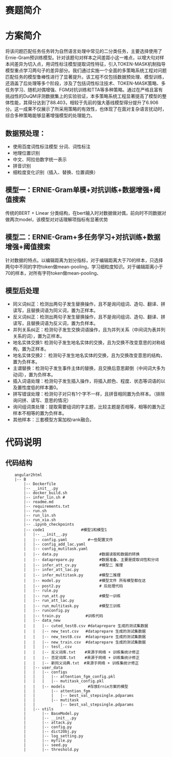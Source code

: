 
# 赛题简介


# 方案简介

将该问题匹配任务任务转为自然语言处理中常见的二分类任务，主要选择使用了Ernie-Gram预训练模型。针对该题句对样本之间差距小这一难点，以增大句对样本间差异为切入点，用词性标注模型提取词性特征，引入TOKEN-MASK机制指导模型重点学习两句子的差异部分。我们通过实施一个全面的多策略系统工程对问题匹配任务的模型鲁棒性进行了显著提升。该工程不仅包括数据预处理、模型训练，还涵盖了后处理等多个阶段，涉及了包括词性标注技术、TOKEN-MASK策略、多任务学习、随机对偶增强、FGM对抗训练和TTA等多种策略。通过在严格且富有挑战性的DuQM评测数据集上的实验验证，本多策略系统工程显著提高了模型的整体性能，其得分达到了88.403，相较于先前的强大基线模型得分提升了6.906分。这一成果不仅展示了所采用策略的有效性，也体现了在面对复杂语言扰动时，综合多种策略能够显著增强模型的处理能力。



## 数据预处理： 
    
- 使用百度词性标注模型 分词、词性标注
- 地理位置识别
- 中文、阿拉伯数字统一表示
- 拼音识别
- 细粒度变化识别（插入、替换、位置调换）


## 模型一：ERNIE-Gram单模+对抗训练+数据增强+阈值搜索

传统的BERT + Linear 分类结构，在bert输入时对数据做对偶，前向时不同数据对做两次model，该模型对对话理解项指标有显著优势

## 模型二：ERNIE-Gram+多任务学习+对抗训练+数据增强+阈值搜索
    
针对数据的特点。以编辑距离为划分指标，对于编辑距离大于70的样本，只选择两句中不同的字符token做mean-pooling，学习细粒度知识。对于编辑距离小于70的样本，对所有字符token做mean-pooling、


## 模型后处理

- 同义词纠正：检测出两句子发生替换操作，且不是询问组词、造句、翻译、拼读写，且替换词语为同义词，置为正样本。
- 反义词纠正：检测出两句子发生替换操作，且不是询问组词、造句、翻译、拼读写，且替换词语为反义词，置为负样本。
- 并列关系纠正：检测句子发生交换词语操作，且为并列关系（中间词为表并列关系的词），置为正样本。
- 地名实体交换1: 检测句子发生地名实体的交换，且为交换不改变意思的对称结构，置为正样本。
- 地名实体交换2： 检测句子发生地名实体的交换，且为交换改变意思的结构，置为负样本。
- 主谓替换：检测句子发生事件主体的替换，且交换后意思颠倒（中间词大多为动词），置为负样本。
- 插入词语处理：检测句子发生插入操作，将插入颜色、程度、状态等词语的以及置性度低的样本置0。
- 拼写错误处理：检测句子对只有1个字不一样，且拼音相同置为负样本。（排除询问拼、读写、意思的情况）
- 询问组词类处理：提取需要组词的字主题，比较主题是否相等，相等的置为正样本不相等的置为负样本。
- 其他样本：三套模型方案加权rank融合。


# 代码说明
## 代码结构
```
    angular2html
    |-- B
        |-- Dockerfile
        |-- __init__.py
        |-- docker_build.sh
        |-- infer_lin.sh #
        |-- readme.md
        |-- requirements.txt
        |-- run.sh
        |-- run_lin.sh
        |-- run_xia.sh
        |-- .ipynb_checkpoints
        |-- code1                #模型1和模型1 
        |   |-- __init__.py 
        |   |-- config.yaml         #一些配置文件
        |   |-- config_add_lac.yaml
        |   |-- config_mutitask.yaml
        |   |-- data.py                  #数据读取和数据的转换
        |   |-- dataprepare.py           #数据准备、主要是提取词性和分词
        |   |-- infer_att_cv.py          #模型二 推理
        |   |-- infer_att_lac.py 
        |   |-- infer_multitask.py       #模型二推理
        |   |-- model.py                 #模型文件 所有模型都在这
        |   |-- post2.py                 # 后处理代码
        |   |-- rule.py            
        |   |-- run_att.py               #模型一训练
        |   |-- run_att_lac.py   
        |   |-- run_multitask.py         #模型三训练
        |   |-- runconfig.py
        |   |-- train.py           #训练代码
        |   |-- data_new
        |   |   |-- cuted_testB.csv #dataprepare 生成的测试集数据
        |   |   |-- new_test.csv   #dataprepare 生成的测试集数据
        |   |   |-- new_testB.csv  #dataprepare 生成的测试集数据
        |   |   |-- new_train.csv  #dataprepare 生成的测试集数据
        |   |   |-- test_.csv  
        |   |   |-- 反义词库.txt    #来源于网络 + 训练集统计修正
        |   |   |-- 否定词库.txt    #来源于网络 + 训练集统计修正
        |   |   |-- 新同义词典.txt  #来源于网络 + 训练集统计修正
        |   |-- user_data
        |   |   |-- configs
        |   |   |   |-- attention_fgm_config.pkl
        |   |   |   |-- mutitask_config.pkl
        |   |   |-- models          #存放Ernie方案的模型
        |   |       |-- attention_fgm 
        |   |       |   |-- best_val_stepsingle.pdparams
        |   |       |-- mutitask    
        |   |           |-- best_val_stepsingle.pdparams
        |   |-- utils               
        |       |-- BaseModel.py
        |       |-- __init__.py
        |       |-- attack.py
        |       |-- config.py
        |       |-- dict2Obj.py
        |       |-- log_setting.py
        |       |-- myfile.py
        |       |-- seed.py
        |       |-- threshold.py
           
```



